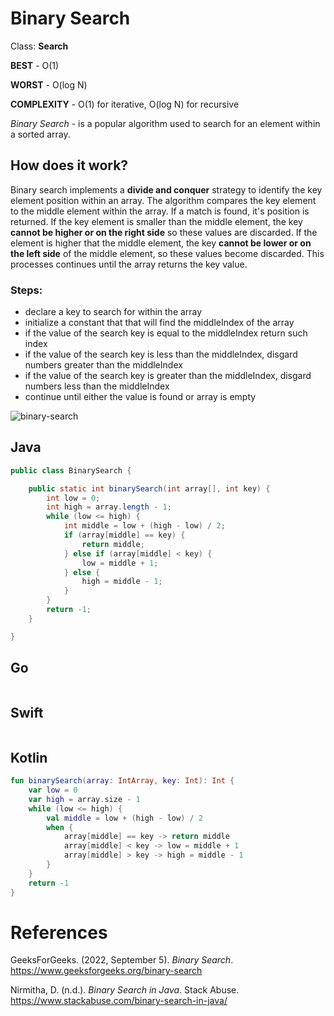 # Binary Search

Class: **Search**

**BEST** - O(1) 

**WORST** - O(log N) 

**COMPLEXITY** - O(1) for iterative, O(log N) for recursive

*Binary Search* - is a popular algorithm used to search 
                  for an element within a sorted array. 

## How does it work? 
Binary search implements a **divide and conquer** strategy 
to identify the key element position within an array. The algorithm 
compares the key element to the middle element within the array. 
If a match is found, it's position is returned. If the key element
is smaller than the middle element, the key **cannot be higher or 
on the right side** so these values are discarded. If the element 
is higher that the middle element, the key **cannot be lower or on the 
left side** of the middle element, so these values become discarded. This 
processes continues until the array returns the key value. 

### Steps:
- declare a key to search for within the array  
- initialize a constant that that will find the middleIndex of the array 
- if the value of the search key is equal to the middleIndex return such index 
- if the value of the search key is less than the middleIndex, disgard numbers greater than the middleIndex 
- if the value of the search key is greater than the middleIndex, disgard numbers less than the middleIndex
- continue until either the value is found or array is empty

![binary-search](https://user-images.githubusercontent.com/109105989/194418509-1742728e-071a-4afd-8861-d5250b7f4c0a.png)

## Java 
``` java 
public class BinarySearch {

    public static int binarySearch(int array[], int key) {
        int low = 0;
        int high = array.length - 1;
        while (low <= high) {
            int middle = low + (high - low) / 2;
            if (array[middle] == key) {
                return middle;
            } else if (array[middle] < key) {
                low = middle + 1;
            } else {
                high = middle - 1;
            }
        }
        return -1;
    }

}
``` 
## Go 
``` go 

``` 
## Swift 
``` swift 

``` 
## Kotlin 
``` kotlin 
fun binarySearch(array: IntArray, key: Int): Int { 
    var low = 0 
    var high = array.size - 1 
    while (low <= high) {
        val middle = low + (high - low) / 2 
        when { 
            array[middle] == key -> return middle
            array[middle] < key -> low = middle + 1 
            array[middle] > key -> high = middle - 1
        }
    }
    return -1
}
``` 

# References 
GeeksForGeeks. (2022, September 5). *Binary Search*. <https://www.geeksforgeeks.org/binary-search> 

Nirmitha, D. (n.d.). *Binary Search in Java*. Stack Abuse. <https://www.stackabuse.com/binary-search-in-java/> 

